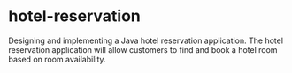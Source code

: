 # hotel-reservation
Designing and implementing a Java hotel reservation application. The hotel reservation application will allow customers to find and book a hotel room based on room availability. 
